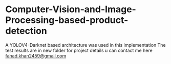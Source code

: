 # Computer-Vision-and-Image-Processing-based-product-detection
A YOLOV4-Darknet based architecture was used in this implementation
The test results are in new folder
for project details u can contact me here fahad.khan2459@gmail.com
